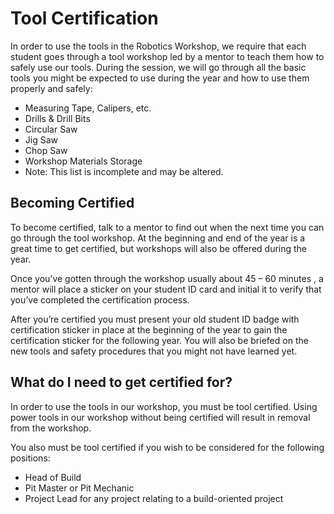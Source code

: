 # Tool Certification

In order to use the tools in the Robotics Workshop, we require that each student goes through a tool workshop led by a mentor to teach them how to safely use our tools. During the session, we will go through all the basic tools you might be expected to use during the year and how to use them properly and safely:

+ Measuring Tape, Calipers, etc.
+ Drills & Drill Bits
+ Circular Saw
+ Jig Saw
+ Chop Saw
+ Workshop Materials Storage
+ Note: This list is incomplete and may be altered.

## Becoming Certified

To become certified, talk to a mentor to find out when the next time you can go through the tool workshop. At the beginning and end of the year is a great time to get certified, but workshops will also be offered during the year.

Once you’ve gotten through the workshop usually about 45 – 60 minutes , a mentor will place a sticker on your student ID card and initial it to verify that you’ve completed the certification process.

After you’re certified you must present your old student ID badge with certification sticker in place at the beginning of the year to gain the certification sticker for the following year. You will also be briefed on the new tools and safety procedures that you might not have learned yet.

## What do I need to get certified for?

In order to use the tools in our workshop, you must be tool certified. Using power tools in our workshop without being certified will result in removal from the workshop.

You also must be tool certified if you wish to be considered for the following positions:

+ Head of Build
+ Pit Master or Pit Mechanic
+ Project Lead for any project relating to a build-oriented project